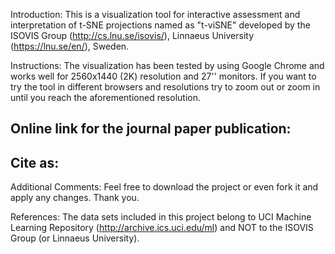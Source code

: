 Introduction:
This is a visualization tool for interactive assessment and interpretation of t-SNE projections named as "t-viSNE" developed by the ISOVIS Group (http://cs.lnu.se/isovis/), Linnaeus University (https://lnu.se/en/), Sweden.

Instructions:
The visualization has been tested by using Google Chrome and works well for 2560x1440 (2K) resolution and 27'' monitors. 
If you want to try the tool in different browsers and resolutions try to zoom out or zoom in until you reach the aforementioned resolution. 

Online link for the journal paper publication:
-

Cite as: 
-

Additional Comments:
Feel free to download the project or even fork it and apply any changes. Thank you. 

References:
The data sets included in this project belong to UCI Machine Learning Repository (http://archive.ics.uci.edu/ml) and NOT to the ISOVIS Group (or Linnaeus University).


